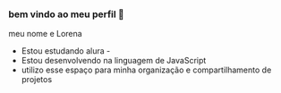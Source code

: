 ### bem vindo ao meu perfil 👋

meu nome e Lorena

- Estou estudando alura -
- Estou desenvolvendo na linguagem de JavaScript
- utilizo esse espaço para minha organização e compartilhamento de projetos
